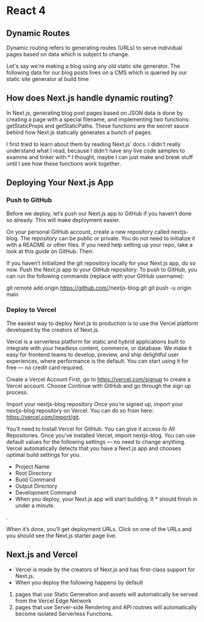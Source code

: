 # React 4
## Dynamic Routes
Dynamic routing refers to generating routes (URLs) to serve individual pages based on data which is subject to change.

Let's say we're making a blog using any old static site generator. The following data for our blog posts lives on a CMS which is queried by our static site generator at build time

## How does Next.js handle dynamic routing?
In Next.js, generating blog post pages based on JSON data is done by creating a page with a special filename, and implementing two functions: getStaticProps and getStaticPaths. These functions are the secret sauce behind how Next.js statically generates a bunch of pages.

I first tried to learn about them by reading Next.js' docs. I didn't really understand what I read, because I didn't have any live code samples to examine and tinker with.* I thought, maybe I can just make and break stuff until I see how these functions work together.

## Deploying Your Next.js App
### Push to GitHub

Before we deploy, let’s push our Next.js app to GitHub if you haven’t done so already. This will make deployment easier.

On your personal GitHub account, create a new repository called nextjs-blog.
The repository can be public or private. You do not need to initialize it with a README or other files.
If you need help setting up your repo, take a look at this guide on GitHub.
Then:

If you haven’t initialized the git repository locally for your Next.js app, do so now.
Push the Next.js app to your GitHub repository.
To push to GitHub, you can run the following commands (replace <username> with your GitHub username):

git remote add origin https://github.com/<username>/nextjs-blog.git
git push -u origin main


### Deploy to Vercel
The easiest way to deploy Next.js to production is to use the Vercel platform developed by the creators of Next.js.

Vercel is a serverless platform for static and hybrid applications built to integrate with your headless content, commerce, or database. We make it easy for frontend teams to develop, preview, and ship delightful user experiences, where performance is the default. You can start using it for free — no credit card required.

Create a Vercel Account
First, go to https://vercel.com/signup to create a Vercel account. Choose Continue with GitHub and go through the sign up process.

Import your nextjs-blog repository
Once you’re signed up, import your nextjs-blog repository on Vercel. You can do so from here: https://vercel.com/import/git.

You’ll need to Install Vercel for GitHub. You can give it access to All Repositories.
Once you’ve installed Vercel, import nextjs-blog.
You can use default values for the following settings — no need to change anything. Vercel automatically detects that you have a Next.js app and chooses optimal build settings for you.

* Project Name
* Root Directory
* Build Command
* Output Directory
* Development Command
* When you deploy, your Next.js app will start building. It * should finish in under a minute.

.

When it’s done, you’ll get deployment URLs. Click on one of the URLs and you should see the Next.js starter page live.


## Next.js and Vercel

* Vercel is made by the creators of Next.js and has first-class support for Next.js.
* When you deploy the following happens by default
1. pages that use Static Generation and assets will automatically be served from the Vercel Edge Network
2. pages that use Server-side Rendering and API routnes will automatically become isolated Serverless Functions.